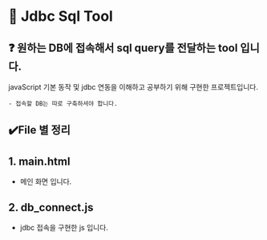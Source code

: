 # 📃 Jdbc Sql Tool

## ❓ 원하는 DB에 접속해서 sql query를 전달하는 tool 입니다.
javaScript 기본 동작 및 jdbc 연동을 이해하고 공부하기 위해 구현한 프로젝트입니다.
```
- 접속할 DB는 따로 구축하셔야 합니다.
```

## ✔️File 별 정리

## 1. main.html
- 메인 화면 입니다.

## 2. db_connect.js
- jdbc 접속을 구현한 js 입니다. 